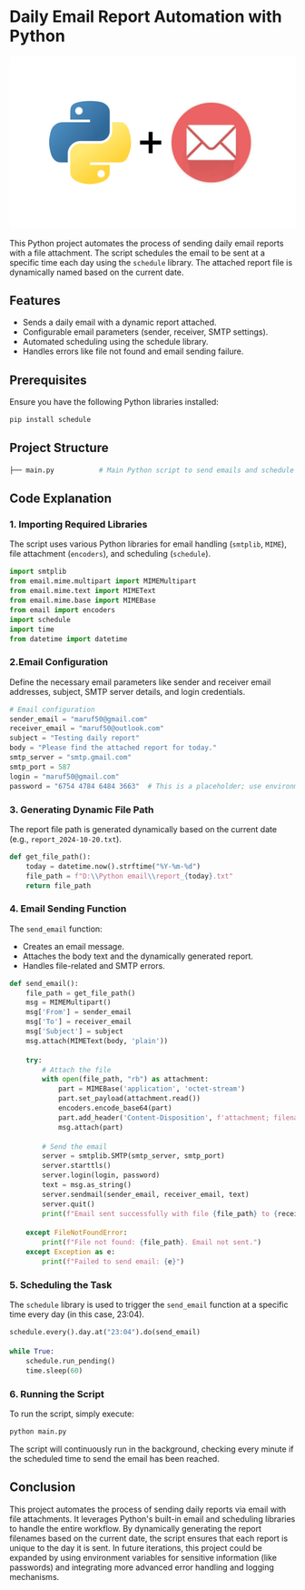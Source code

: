 # Daily Email Report Automation with Python

![Logo](https://github.com/marufnawaz/email_automation/blob/main/1707140445728.png)

This Python project automates the process of sending daily email reports with a file attachment. The script schedules the email to be sent at a specific time each day using the `schedule` library. The attached report file is dynamically named based on the current date.

## Features

- Sends a daily email with a dynamic report attached.
- Configurable email parameters (sender, receiver, SMTP settings).
- Automated scheduling using the schedule library.
- Handles errors like file not found and email sending failure.

## Prerequisites

Ensure you have the following Python libraries installed:

```python
pip install schedule
```

## Project Structure

```python
├── main.py           # Main Python script to send emails and schedule tasks
```

## Code Explanation

### 1. Importing Required Libraries
The script uses various Python libraries for email handling (`smtplib`, `MIME`), file attachment (`encoders`), and scheduling (`schedule`).

```python
import smtplib
from email.mime.multipart import MIMEMultipart
from email.mime.text import MIMEText
from email.mime.base import MIMEBase
from email import encoders
import schedule
import time
from datetime import datetime
```

### 2.Email Configuration

Define the necessary email parameters like sender and receiver email addresses, subject, SMTP server details, and login credentials.

```python
# Email configuration
sender_email = "maruf50@gmail.com"
receiver_email = "maruf50@outlook.com"
subject = "Testing daily report"
body = "Please find the attached report for today."
smtp_server = "smtp.gmail.com"
smtp_port = 587
login = "maruf50@gmail.com"
password = "6754 4784 6484 3663"  # This is a placeholder; use environment variables in real applications.
```

### 3. Generating Dynamic File Path

The report file path is generated dynamically based on the current date (e.g., `report_2024-10-20.txt`).

```python
def get_file_path():
    today = datetime.now().strftime("%Y-%m-%d")
    file_path = f"D:\\Python email\\report_{today}.txt"
    return file_path
```

### 4. Email Sending Function

The `send_email` function:

- Creates an email message.
- Attaches the body text and the dynamically generated report.
- Handles file-related and SMTP errors.

```python
def send_email():
    file_path = get_file_path()
    msg = MIMEMultipart()
    msg['From'] = sender_email
    msg['To'] = receiver_email
    msg['Subject'] = subject
    msg.attach(MIMEText(body, 'plain'))

    try:
        # Attach the file
        with open(file_path, "rb") as attachment:
            part = MIMEBase('application', 'octet-stream')
            part.set_payload(attachment.read())
            encoders.encode_base64(part)
            part.add_header('Content-Disposition', f'attachment; filename= {file_path.split("\\")[-1]}')
            msg.attach(part)

        # Send the email
        server = smtplib.SMTP(smtp_server, smtp_port)
        server.starttls()
        server.login(login, password)
        text = msg.as_string()
        server.sendmail(sender_email, receiver_email, text)
        server.quit()
        print(f"Email sent successfully with file {file_path} to {receiver_email}")

    except FileNotFoundError:
        print(f"File not found: {file_path}. Email not sent.")
    except Exception as e:
        print(f"Failed to send email: {e}")
```

### 5. Scheduling the Task
The `schedule` library is used to trigger the `send_email` function at a specific time every day (in this case, 23:04).

```python
schedule.every().day.at("23:04").do(send_email)

while True:
    schedule.run_pending()
    time.sleep(60)
```
### 6. Running the Script

To run the script, simply execute:

```python
python main.py
```

The script will continuously run in the background, checking every minute if the scheduled time to send the email has been reached.

## Conclusion

This project automates the process of sending daily reports via email with file attachments. It leverages Python's built-in email and scheduling libraries to handle the entire workflow. By dynamically generating the report filenames based on the current date, the script ensures that each report is unique to the day it is sent. In future iterations, this project could be expanded by using environment variables for sensitive information (like passwords) and integrating more advanced error handling and logging mechanisms.
